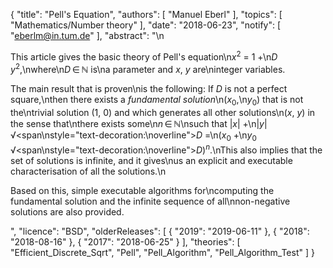{
    "title": "Pell's Equation",
    "authors": [
        "Manuel Eberl"
    ],
    "topics": [
        "Mathematics/Number theory"
    ],
    "date": "2018-06-23",
    "notify": [
        "eberlm@in.tum.de"
    ],
    "abstract": "\n<p> This article gives the basic theory of Pell's equation\n<em>x</em><sup>2</sup> = 1 +\n<em>D</em>&thinsp;<em>y</em><sup>2</sup>,\nwhere\n<em>D</em>&thinsp;&isin;&thinsp;&#8469; is\na parameter and <em>x</em>, <em>y</em> are\ninteger variables. </p> <p> The main result that is proven\nis the following: If <em>D</em> is not a perfect square,\nthen there exists a <em>fundamental solution</em>\n(<em>x</em><sub>0</sub>,\n<em>y</em><sub>0</sub>) that is not the\ntrivial solution (1, 0) and which generates all other solutions\n(<em>x</em>, <em>y</em>) in the sense that\nthere exists some\n<em>n</em>&thinsp;&isin;&thinsp;&#8469;\nsuch that |<em>x</em>| +\n|<em>y</em>|&thinsp;&radic;<span\nstyle=\"text-decoration:\noverline\"><em>D</em></span> =\n(<em>x</em><sub>0</sub> +\n<em>y</em><sub>0</sub>&thinsp;&radic;<span\nstyle=\"text-decoration:\noverline\"><em>D</em></span>)<sup><em>n</em></sup>.\nThis also implies that the set of solutions is infinite, and it gives\nus an explicit and executable characterisation of all the solutions.\n</p> <p> Based on this, simple executable algorithms for\ncomputing the fundamental solution and the infinite sequence of all\nnon-negative solutions are also provided. </p>",
    "licence": "BSD",
    "olderReleases": [
        {
            "2019": "2019-06-11"
        },
        {
            "2018": "2018-08-16"
        },
        {
            "2017": "2018-06-25"
        }
    ],
    "theories": [
        "Efficient_Discrete_Sqrt",
        "Pell",
        "Pell_Algorithm",
        "Pell_Algorithm_Test"
    ]
}
